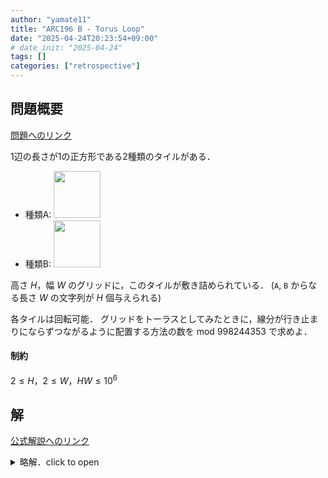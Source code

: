 ```yaml
---
author: "yamate11"
title: "ARC196 B - Torus Loop"
date: "2025-04-24T20:23:54+09:00"
# date_init: "2025-04-24"
tags: []
categories: ["retrospective"]
---
```


## 問題概要

[問題へのリンク](https://atcoder.jp/contests/arc196/tasks/arc196_b)

1辺の長さが1の正方形である2種類のタイルがある．

* 種類A: <img src="https://img.atcoder.jp/arc196/A.png" width="75px">
* 種類B: <img src="https://img.atcoder.jp/arc196/B.png" width="75px">

高さ $H$，幅 $W$ のグリッドに，このタイルが敷き詰められている．
(`A`, `B` からなる長さ $W$ の文字列が $H$ 個与えられる)

各タイルは回転可能．
グリッドをトーラスとしてみたときに，線分が行き止まりにならずつながるように配置する方法の数を
mod 998244353 で求めよ．


#### 制約

$2 \leq H$，$2 \leq W$，$HW \leq 10^6$


## 解

[公式解説へのリンク](https://atcoder.jp/contests/arc196/editorial/12614)

<details>
<summary>略解．click to open</summary>

正しく敷き詰められているとする．
$p[i, j]$ を，セル $(i, j)$ の左側の縦の線分の中点を線が通るかどうか (true/false)
$q[i, j]$ を，セル $(i, j)$ の上側の横の線分の中点を線が通るかどうか (true/false) とする．
トーラスになるように同一視する．

$i$を固定し，横一列に $p[i, j]$ ($j = 0, 1, \ldots, W)$ を考えると，

* セル $(i, j)$ が `A` なら，$p[i, j] = \neg p[i, j + 1]$
* セル $(i, j)$ が `B` なら，$p[i, j] = p[i, j + 1]$

だから，`A` の横の個数は偶数でなければならない．縦も同様．

次に，$(i, j)$ に `B` が置かれているとする．

* $(i, 0)$ から $(i, j - 1)$ までの `A` の数の偶奇によって，$p[i, 0] \texttt{ XOR } p[i, j)$ の true/false が決まる．
* $(0, j)$ から $(i - 1, j)$ までの `A` の数の偶奇によって，$q[0, j] \texttt{ XOR } q[i, j)$ の true/false が決まる．
* 当然，$p[i, j] \texttt{ XOR } q[i, j] = \texttt{false}$ である．

であるから，

* $(i, j)$ に `B` が置かれていると，$p[i, 0] \texttt{ XOR } p[0, j]$ の true/false は決まっている．
  これを $r(i, j)$ とする．

そこで，$\\{(i, 0) \mid i = 0, \dots, H - 1\\} \cup \\{(0, j) \mid j = 0, \dots, W - 1\\}$ を頂点とする二部グラフを，
`B` が置かれている $(i, j)$ に対して $(i, 0)$ と $(0, j)$ を，重み $r(i, j)$ で結ぶように作る．
全頂点に矛盾無くポテンシャルが定義できなければならない．
逆に，全頂点にポテンシャルが定義できれば，それにしたがって すべての $p[i, j], q[i, j]$ が定義できる．

したがって，求める答は，上の二部グラフの連結成分数を $S$ として，$2^S$ である．

</details>





